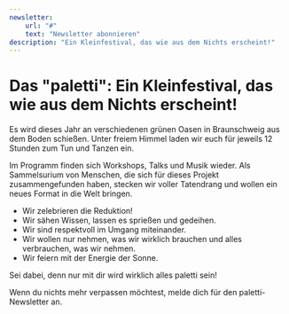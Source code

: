 ```yaml
---
newsletter:
    url: "#"
    text: "Newsletter abonnieren"
description: "Ein Kleinfestival, das wie aus dem Nichts erscheint!"
---
```

# Das "paletti": Ein Kleinfestival, das wie aus dem Nichts erscheint!

Es wird dieses Jahr an verschiedenen grünen Oasen in Braunschweig aus dem Boden schießen.
Unter freiem Himmel laden wir euch für jeweils 12 Stunden zum Tun und Tanzen ein.

Im Programm finden sich Workshops, Talks und Musik wieder. Als Sammelsurium von Menschen, die sich für dieses Projekt zusammengefunden haben, stecken wir voller Tatendrang und wollen ein neues Format in die Welt bringen.

- Wir zelebrieren die Reduktion!
- Wir sähen Wissen, lassen es sprießen und gedeihen.
- Wir sind respektvoll im Umgang miteinander.
- Wir wollen nur nehmen, was wir wirklich brauchen und alles verbrauchen, was wir nehmen.
- Wir feiern mit der Energie der Sonne.

Sei dabei, denn nur mit dir wird wirklich alles paletti sein!

Wenn du nichts mehr verpassen möchtest, melde dich für den paletti-Newsletter an.